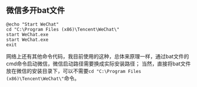 ## 微信多开bat文件
````
@echo "Start WeChat"
cd "C:\Program Files (x86)\Tencent\WeChat\"
start WeChat.exe
start WeChat.exe
exit
````
网络上还有其他命令代码，我目前使用的这种，总体来原理一样，通过bat文件的cmd命令启动微信，微信启动路径需要换成实际安装路径；
当然，直接将bat文件放在微信的安装目录下，可以不需要`cd "C:\Program Files (x86)\Tencent\WeChat\"`命令。